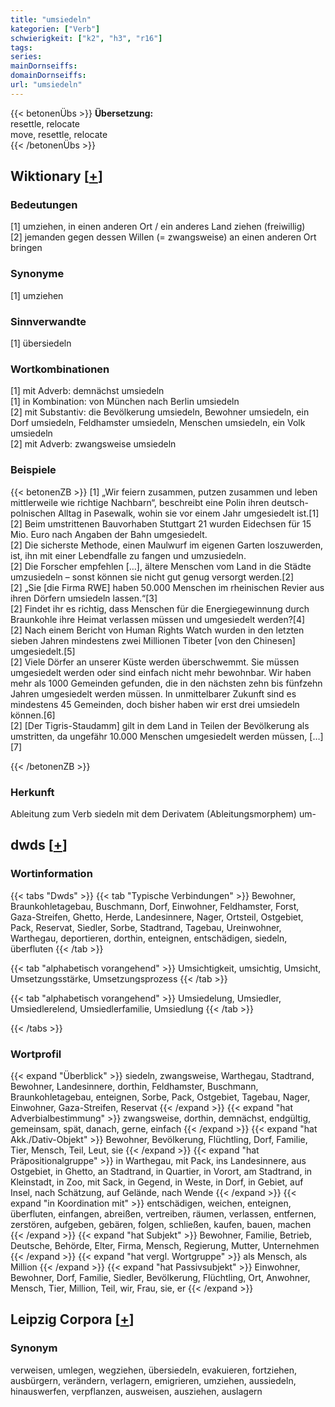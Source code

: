 ```yaml
---
title: "umsiedeln"
kategorien: ["Verb"]
schwierigkeit: ["k2", "h3", "r16"]
tags:
series:
mainDornseiffs:
domainDornseiffs:
url: "umsiedeln"
---
```


{{< betonenÜbs >}}
**Übersetzung:**  
resettle, relocate  
move, resettle, relocate  
{{< /betonenÜbs >}}

## Wiktionary [[+](https://de.wiktionary.org/wiki/umsiedeln)]

### Bedeutungen
[1] umziehen, in einen anderen Ort / ein anderes Land ziehen (freiwillig)  
[2] jemanden gegen dessen Willen (= zwangsweise) an einen anderen Ort bringen  

### Synonyme
[1] umziehen  

### Sinnverwandte
[1] übersiedeln  

### Wortkombinationen
[1] mit Adverb: demnächst umsiedeln  
[1] in Kombination: von München nach Berlin umsiedeln  
[2] mit Substantiv: die Bevölkerung umsiedeln, Bewohner umsiedeln, ein Dorf umsiedeln, Feldhamster umsiedeln, Menschen umsiedeln, ein Volk umsiedeln  
[2] mit Adverb: zwangsweise umsiedeln  

### Beispiele
{{< betonenZB >}}
[1] „Wir feiern zusammen, putzen zusammen und leben mittlerweile wie richtige Nachbarn“, beschreibt eine Polin ihren deutsch-polnischen Alltag in Pasewalk, wohin sie vor einem Jahr umgesiedelt ist.[1]  
[2] Beim umstrittenen Bauvorhaben Stuttgart 21 wurden Eidechsen für 15 Mio. Euro nach Angaben der Bahn umgesiedelt.  
[2] Die sicherste Methode, einen Maulwurf im eigenen Garten loszuwerden, ist, ihn mit einer Lebendfalle zu fangen und umzusiedeln.  
[2] Die Forscher empfehlen […], ältere Menschen vom Land in die Städte umzusiedeln – sonst können sie nicht gut genug versorgt werden.[2]  
[2] „Sie [die Firma RWE] haben 50.000 Menschen im rheinischen Revier aus ihren Dörfern umsiedeln lassen.“[3]  
[2] Findet ihr es richtig, dass Menschen für die Energiegewinnung durch Braunkohle ihre Heimat verlassen müssen und umgesiedelt werden?[4]  
[2] Nach einem Bericht von Human Rights Watch wurden in den letzten sieben Jahren mindestens zwei Millionen Tibeter [von den Chinesen] umgesiedelt.[5]  
[2] Viele Dörfer an unserer Küste werden überschwemmt. Sie müssen umgesiedelt werden oder sind einfach nicht mehr bewohnbar. Wir haben mehr als 1000 Gemeinden gefunden, die in den nächsten zehn bis fünfzehn Jahren umgesiedelt werden müssen. In unmittelbarer Zukunft sind es mindestens 45 Gemeinden, doch bisher haben wir erst drei umsiedeln können.[6]  
[2] [Der Tigris-Staudamm] gilt in dem Land in Teilen der Bevölkerung als umstritten, da ungefähr 10.000 Menschen umgesiedelt werden müssen, […][7]  

{{< /betonenZB >}}
### Herkunft
Ableitung zum Verb siedeln mit dem Derivatem (Ableitungsmorphem) um-  



## dwds [[+](https://www.dwds.de/wb/umsiedeln)]

### Wortinformation
{{< tabs "Dwds" >}}
{{< tab "Typische Verbindungen" >}}
Bewohner, Braunkohletagebau, Buschmann, Dorf, Einwohner, Feldhamster, Forst, Gaza-Streifen, Ghetto, Herde, Landesinnere, Nager, Ortsteil, Ostgebiet, Pack, Reservat, Siedler, Sorbe, Stadtrand, Tagebau, Ureinwohner, Warthegau, deportieren, dorthin, enteignen, entschädigen, siedeln, überfluten
{{< /tab >}}

{{< tab "alphabetisch vorangehend" >}}
Umsichtigkeit, umsichtig, Umsicht, Umsetzungsstärke, Umsetzungsprozess
{{< /tab >}}

{{< tab "alphabetisch vorangehend" >}}
Umsiedelung, Umsiedler, Umsiedlerelend, Umsiedlerfamilie, Umsiedlung
{{< /tab >}}

{{< /tabs >}}

### Wortprofil
{{< expand "Überblick" >}} siedeln, zwangsweise, Warthegau, Stadtrand, Bewohner, Landesinnere, dorthin, Feldhamster, Buschmann, Braunkohletagebau, enteignen, Sorbe, Pack, Ostgebiet, Tagebau, Nager, Einwohner, Gaza-Streifen, Reservat {{< /expand >}}
{{< expand "hat Adverbialbestimmung" >}} zwangsweise, dorthin, demnächst, endgültig, gemeinsam, spät, danach, gerne, einfach {{< /expand >}}
{{< expand "hat Akk./Dativ-Objekt" >}} Bewohner, Bevölkerung, Flüchtling, Dorf, Familie, Tier, Mensch, Teil, Leut, sie {{< /expand >}}
{{< expand "hat Präpositionalgruppe" >}} in Warthegau, mit Pack, ins Landesinnere, aus Ostgebiet, in Ghetto, an Stadtrand, in Quartier, in Vorort, am Stadtrand, in Kleinstadt, in Zoo, mit Sack, in Gegend, in Weste, in Dorf, in Gebiet, auf Insel, nach Schätzung, auf Gelände, nach Wende {{< /expand >}}
{{< expand "in Koordination mit" >}} entschädigen, weichen, enteignen, überfluten, einfangen, abreißen, vertreiben, räumen, verlassen, entfernen, zerstören, aufgeben, gebären, folgen, schließen, kaufen, bauen, machen {{< /expand >}}
{{< expand "hat Subjekt" >}} Bewohner, Familie, Betrieb, Deutsche, Behörde, Elter, Firma, Mensch, Regierung, Mutter, Unternehmen {{< /expand >}}
{{< expand "hat vergl. Wortgruppe" >}} als Mensch, als Million {{< /expand >}}
{{< expand "hat Passivsubjekt" >}} Einwohner, Bewohner, Dorf, Familie, Siedler, Bevölkerung, Flüchtling, Ort, Anwohner, Mensch, Tier, Million, Teil, wir, Frau, sie, er {{< /expand >}}

## Leipzig Corpora [[+](https://corpora.uni-leipzig.de/en/res?word=umsiedeln&corpusId=deu_newscrawl-public_2018)]


### Synonym
verweisen, umlegen, wegziehen, übersiedeln, evakuieren, fortziehen, ausbürgern, verändern, verlagern, emigrieren, umziehen, aussiedeln, hinauswerfen, verpflanzen, ausweisen, ausziehen, auslagern

